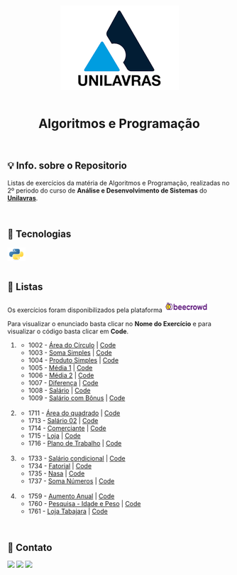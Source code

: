 <div align="center">
  <img alt="Logo Unilavras" title="Unilavras" src="./readme/logo_unilavras.png">
</div>
<br>
<h1 align="center"> 
	 Algoritmos e Programação 
</h1>

</br>

<h2 align=left> 💡​ Info. sobre o Repositorio </h2>

<p> Listas de exercícios da matéria de Algoritmos e Programação, realizadas no 2º periodo do curso de   <strong>Análise e Desenvolvimento de Sistemas</strong> do <a href="https://unilavras.edu.br/"> <strong>Unilavras</strong></a>.<p>
</br>

<h2 align=left> 🧰​ Tecnologias</h2>

<div align=left>
  <img align="center" alt="Python" height="30" width="40" src="https://raw.githubusercontent.com/devicons/devicon/master/icons/python/python-original.svg">
</div>

</br>
<div align=left>
<h2 align=left> 📝​​ Listas</h2>
<p>Os exercícios foram disponibilizados pela plataforma <a href="https://www.beecrowd.com.br/"><img height="28" width="100" src="./readme/logo_beecrowd.png"></a></p>
<p>Para visualizar o enunciado basta clicar no <strong>Nome do Exercício</strong> e para visualizar o código basta clicar em <strong>Code</strong>.</p>
<ol>
    <li>
      <ul>
        <li>1002 - <a href="https://www.beecrowd.com.br/judge/pt/problems/view/1002">Área do Círculo</a> | <a href="https://github.com/DaviF91/Unilavras.Algoritimos-e-Programacao-Python/blob/master/lista1/areaDoCirculo.py">Code</a>
        </li>
        <li>1003 - <a href="https://www.beecrowd.com.br/judge/pt/problems/view/1003">Soma Simples</a> | <a href="https://github.com/DaviF91/Unilavras.Algoritimos-e-Programacao-Python/blob/master/lista1/somaSimples.py">Code</a>
        </li>
        <li>1004 - <a href="https://www.beecrowd.com.br/judge/pt/problems/view/1004">Produto Simples</a> | <a href="https://github.com/DaviF91/Unilavras.Algoritimos-e-Programacao-Python/blob/master/lista1/produtoSimples.py">Code</a>
        </li>
        <li>1005 - <a href="https://www.beecrowd.com.br/judge/pt/problems/view/1005">Média 1</a> | <a href="https://github.com/DaviF91/Unilavras.Algoritimos-e-Programacao-Python/blob/master/lista1/media1.py">Code</a>
        </li>
        <li>1006 - <a href="https://www.beecrowd.com.br/judge/pt/problems/view/1006">Média 2</a> | <a href="https://github.com/DaviF91/Unilavras.Algoritimos-e-Programacao-Python/blob/master/lista1/media2.py">Code</a>
        </li>
        <li>1007 - <a href="https://www.beecrowd.com.br/judge/pt/problems/view/1007">Diferença</a> | <a href="https://github.com/DaviF91/Unilavras.Algoritimos-e-Programacao-Python/blob/master/lista1/diferenca.py">Code</a>
        </li>
        <li>1008 - <a href="https://www.beecrowd.com.br/judge/pt/problems/view/1008">Salário</a> | <a href="https://github.com/DaviF91/Unilavras.Algoritimos-e-Programacao-Python/blob/master/lista1/salario.py">Code</a>
        </li>
        <li>1009 - <a href="https://www.beecrowd.com.br/judge/pt/problems/view/1009">Salário com Bônus</a> | <a href="https://github.com/DaviF91/Unilavras.Algoritimos-e-Programacao-Python/blob/master/lista1/salarioComBonus.py">Code</a>
        </li>
        </br>
      </ul>
    </li>
    <li>
      <ul>
      <li>1711 - <a href="https://www.beecrowd.com.br/judge/pt/custom-problems/view/1711">Área do quadrado</a> | <a href="https://github.com/DaviF91/Unilavras.Algoritimos-e-Programacao-Python/blob/master/lista2/areaQuadrado.py">Code</a>
      </li>
      <li>1713 - <a href="https://www.beecrowd.com.br/judge/pt/custom-problems/view/1713">Salário 02</a> | <a href="https://github.com/DaviF91/Unilavras.Algoritimos-e-Programacao-Python/blob/master/lista2/salario2.py">Code</a>
      </li>
      <li>1714 - <a href="https://www.beecrowd.com.br/judge/pt/custom-problems/view/1714">Comerciante</a> | <a href="https://github.com/DaviF91/Unilavras.Algoritimos-e-Programacao-Python/blob/master/lista2/comerciante.py">Code</a>
      </li>
      <li>1715 - <a href="https://www.beecrowd.com.br/judge/pt/custom-problems/view/1715">Loja</a> | <a href="https://github.com/DaviF91/Unilavras.Algoritimos-e-Programacao-Python/blob/master/lista2/loja.py">Code</a>
      </li>
      <li>1716 - <a href="https://www.beecrowd.com.br/judge/pt/custom-problems/view/1716">Plano de Trabalho</a> | <a href="https://github.com/DaviF91/Unilavras.Algoritimos-e-Programacao-Python/blob/master/lista2/planoDeTrabalho.py">Code</a>
      </li>
      </br>
      </ul>
    </li>
    <li>
      <ul>
      <li>1733 - <a href="https://www.beecrowd.com.br/judge/pt/custom-problems/view/1733">Salário condicional</a> | <a href="https://github.com/DaviF91/Unilavras.Algoritimos-e-Programacao-Python/blob/master/lista3/salarioCondicional.py">Code</a>
      </li>
      <li>1734 - <a href="https://www.beecrowd.com.br/judge/pt/custom-problems/view/1734">Fatorial</a> | <a href="https://github.com/DaviF91/Unilavras.Algoritimos-e-Programacao-Python/blob/master/lista3/fatorial.py">Code</a>
      </li>
      <li>1735 - <a href="https://www.beecrowd.com.br/judge/pt/custom-problems/view/1735">Nasa</a> | <a href="https://github.com/DaviF91/Unilavras.Algoritimos-e-Programacao-Python/blob/master/lista3/contagemRegressivaNasa.py">Code</a>
      </li>
      <li>1737 - <a href="https://www.beecrowd.com.br/judge/pt/custom-problems/view/1737">Soma Números</a> | <a href="https://github.com/DaviF91/Unilavras.Algoritimos-e-Programacao-Python/blob/master/lista3/somaNumeros.py">Code</a>
      </li>
      </br>
      </ul>
    </li>
    <li>
      <ul>
      <li>1759 - <a href="https://www.beecrowd.com.br/judge/pt/custom-problems/view/1759">Aumento Anual</a> | <a href="https://github.com/DaviF91/Unilavras.Algoritimos-e-Programacao-Python/blob/master/lista%204/aumentoAnual.py">Code</a>
      </li>
      <li>1760 - <a href="https://www.beecrowd.com.br/judge/pt/custom-problems/view/1760">Pesquisa - Idade e Peso</a> | <a href="https://github.com/DaviF91/Unilavras.Algoritimos-e-Programacao-Python/blob/master/lista%204/pesquisaIdadePeso.py">Code</a>
      </li>
      <li>1761 - <a href="https://www.beecrowd.com.br/judge/pt/custom-problems/view/1761">Loja Tabajara</a> | <a href="https://github.com/DaviF91/Unilavras.Algoritimos-e-Programacao-Python/blob/master/lista%204/lojaTabajara.py">Code</a>
      </li>
      </ul>
    </li>
</ol>
</div>

</br>

<h2>​📧​​ Contato </h2>
<div>
 <a href="https://discordapp.com/users/Davi Ferreira#3299" target="_blank"><img src="https://img.shields.io/badge/Discord-7289DA?style=for-the-badge&logo=discord&logoColor=white" target="_blank"></a> 
  <a href = "mailto:daviferreiraaew@gmail.com"><img src="https://img.shields.io/badge/Gmail-D14836?style=for-the-badge&logo=gmail&logoColor=white" target="_blank"></a>
  <a href="https://www.linkedin.com/in/davi-ferreira-42912624" target="_blank"><img src="https://img.shields.io/badge/-LinkedIn-%230077B5?style=for-the-badge&logo=linkedin&logoColor=white" target="_blank"></a> 
 </div>
